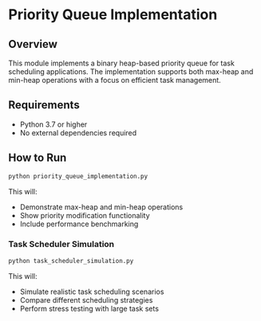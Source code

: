 # Priority Queue Implementation

## Overview
This module implements a binary heap-based priority queue for task scheduling applications. The implementation supports both max-heap and min-heap operations with a focus on efficient task management.

## Requirements
- Python 3.7 or higher
- No external dependencies required

## How to Run
```bash
python priority_queue_implementation.py
```

This will:
- Demonstrate max-heap and min-heap operations
- Show priority modification functionality
- Include performance benchmarking

### Task Scheduler Simulation
```bash
python task_scheduler_simulation.py
```

This will:
- Simulate realistic task scheduling scenarios
- Compare different scheduling strategies
- Perform stress testing with large task sets
